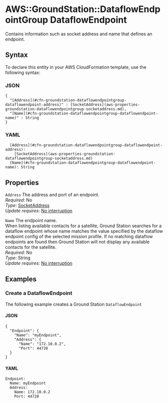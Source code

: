 # AWS::GroundStation::DataflowEndpointGroup DataflowEndpoint<a name="aws-properties-groundstation-dataflowendpointgroup-dataflowendpoint"></a>

 Contains information such as socket address and name that defines an endpoint\. 

## Syntax<a name="aws-properties-groundstation-dataflowendpointgroup-dataflowendpoint-syntax"></a>

To declare this entity in your AWS CloudFormation template, use the following syntax:

### JSON<a name="aws-properties-groundstation-dataflowendpointgroup-dataflowendpoint-syntax.json"></a>

```
{
  "[Address](#cfn-groundstation-dataflowendpointgroup-dataflowendpoint-address)" : [SocketAddress](aws-properties-groundstation-dataflowendpointgroup-socketaddress.md),
  "[Name](#cfn-groundstation-dataflowendpointgroup-dataflowendpoint-name)" : String
}
```

### YAML<a name="aws-properties-groundstation-dataflowendpointgroup-dataflowendpoint-syntax.yaml"></a>

```
  [Address](#cfn-groundstation-dataflowendpointgroup-dataflowendpoint-address): 
    [SocketAddress](aws-properties-groundstation-dataflowendpointgroup-socketaddress.md)
  [Name](#cfn-groundstation-dataflowendpointgroup-dataflowendpoint-name): String
```

## Properties<a name="aws-properties-groundstation-dataflowendpointgroup-dataflowendpoint-properties"></a>

`Address`  <a name="cfn-groundstation-dataflowendpointgroup-dataflowendpoint-address"></a>
 The address and port of an endpoint\.   
*Required*: No  
*Type*: [SocketAddress](aws-properties-groundstation-dataflowendpointgroup-socketaddress.md)  
*Update requires*: [No interruption](https://docs.aws.amazon.com/AWSCloudFormation/latest/UserGuide/using-cfn-updating-stacks-update-behaviors.html#update-no-interrupt)

`Name`  <a name="cfn-groundstation-dataflowendpointgroup-dataflowendpoint-name"></a>
 The endpoint name\.   
 When listing available contacts for a satellite, Ground Station searches for a dataflow endpoint whose name matches the value specified by the dataflow endpoint config of the selected mission profile\. If no matching dataflow endpoints are found then Ground Station will not display any available contacts for the satellite\.   
*Required*: No  
*Type*: String  
*Update requires*: [No interruption](https://docs.aws.amazon.com/AWSCloudFormation/latest/UserGuide/using-cfn-updating-stacks-update-behaviors.html#update-no-interrupt)

## Examples<a name="aws-properties-groundstation-dataflowendpointgroup-dataflowendpoint--examples"></a>

### Create a DataflowEndpoint<a name="aws-properties-groundstation-dataflowendpointgroup-dataflowendpoint--examples--Create_a_DataflowEndpoint"></a>

The following example creates a Ground Station `DataflowEndpoint`

#### JSON<a name="aws-properties-groundstation-dataflowendpointgroup-dataflowendpoint--examples--Create_a_DataflowEndpoint--json"></a>

```
{
  "Endpoint": {
    "Name": "myEndpoint",
    "Address": {
      "Name": "172.10.0.2",
      "Port": 44720
  }
}
```

#### YAML<a name="aws-properties-groundstation-dataflowendpointgroup-dataflowendpoint--examples--Create_a_DataflowEndpoint--yaml"></a>

```
Endpoint:
  Name: myEndpoint
  Address:
    Name: 172.10.0.2
    Port: 44720
```